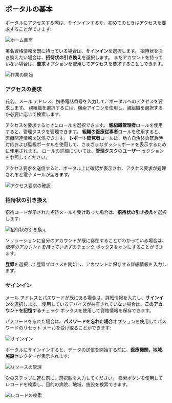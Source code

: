 ## <a name="getting-started-with-the-portal"></a>ポータルの基本

ポータルにアクセスする際は、サインインするか、初めてのときはアクセスを要求することができます:

![ホーム画面](..\media\portal-home-screen.png)

署名資格情報を既に持っている場合は、**サインイン**を選択します。 招待状を引き換えたい場合は、**招待状の引き換え**を選択します。 まだアカウントを持っていない場合は、**要求**オプションを使用してアクセスを要求することもできます。

![作業の開始](..\media\portal-user-getting-started.png)

### <a name="request-access"></a>アクセスの要求

氏名、メール アドレス、携帯電話番号を入力して、ポータルへのアクセスを要求します。 親組織を選択するには、検索アイコンを使用し、親組織を選択するか必要に応じて検索します。

アクセスを要求するときにロールを選択できます。 **親組織管理者**ロールを使用すると、管理タスクを管理できます。 **組織の医療従事者**ロールを使用すると、医療関連情報を送信できます。 **レポート閲覧者**ロールは、地方自治体の緊急時対応および監視ポータルを使用して、さまざまなダッシュボードを表示するために使用されます。 ロールの詳細については、**管理タスク**の**ユーザー** セクションを参照してください。

アクセス要求を送信すると、ポータル上に確認が表示され、アクセス要求が処理されると電子メールが届きます。

![アクセス要求の確認](..\media\request-access-ack.png)

### <a name="redeem-invitation"></a>招待状の引き換え

招待コードが示された招待メールを受け取った場合は、**招待状の引き換え**を選択します:

![招待状の引き換え](..\media\portal-user-redeem-invitation.png)

ソリューションに自分のアカウントが既に存在することがわかっている場合は、*既存のアカウントを持っています*のチェック ボックスをオンにすることができます。

**登録**を選択して登録プロセスを開始し、アカウントに保存する詳細情報を入力します。

### <a name="sign-in"></a>サインイン

メール アドレスとパスワードが既にある場合は、詳細情報を入力し、**サインイン**を選択します。 使用しているデバイスが共有されていない場合は、**このアカウントを記憶する**チェック ボックスを使用して資格情報を保存できます。

パスワードを忘れた場合は、**パスワードを忘れた場合**オプションを使用してパスワードのリセット メールを受け取ることができます:

![サインイン](..\media\portal-user-forgot-password.png)

ポータルにサインインすると、データの送信を開始する前に、**医療機関、地域**、**施設**セレクターが表示されます:

![リソースの管理](..\media\portal-user-manage-your-resources.png)

次のステップに進む前に、選択肢を入力してください。 検索ボタンを使用してレコードを検索し、目的の病院、地域、施設を検索できます。

![レコードの検索](..\media\portal-user-lookup-records.png)